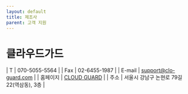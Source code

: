 ```yaml
---
layout: default
title: 제조사
parent: 고객 지원
---
```


# 클라우드가드
<div class="code-example" markdown="1">

| T | 070-5055-5564  |
| Fax   | 02-6455-1987  |
| E-mail | support@clo-guard.com |
| 홈페이지 | [CLOUD GUARD](https://www.linarena.com/ko/home/) |
| 주소 | 서울시 강남구 논현로 79길 22(역삼동), 3층 |